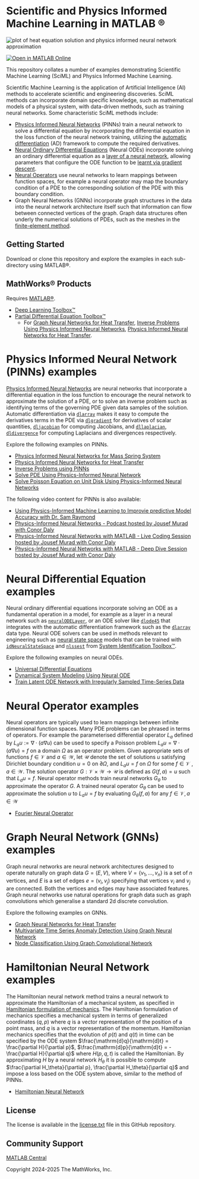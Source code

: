 # Scientific and Physics Informed Machine Learning in MATLAB &reg;

![plot of heat equation solution and physics informed neural network approximation](./ref/heat.png)

[![Open in MATLAB Online](https://www.mathworks.com/images/responsive/global/open-in-matlab-online.svg)](https://matlab.mathworks.com/open/github/v1?repo=matlab-deep-learning/SciML-and-Physics-Informed-Machine-Learning-Examples)

This repository collates a number of examples demonstrating Scientific Machine Learning (SciML) and Physics Informed Machine Learning.

Scientific Machine Learning is the application of Artificial Intelligence (AI) methods to accelerate scientific and engineering discoveries. SciML methods can incorporate domain specific knowledge, such as mathematical models of a physical system, with data-driven methods, such as training neural networks. Some characteristic SciML methods include:

* [Physics Informed Neural Networks](https://doi.org/10.1016/j.jcp.2018.10.045) (PINNs) train a neural network to solve a differential equation by incorporating the differential equation in the loss function of the neural network training, utilizing the [automatic differentiation](https://uk.mathworks.com/help/deeplearning/ug/deep-learning-with-automatic-differentiation-in-matlab.html) (AD) framework to compute the required derivatives.
* [Neural Ordinary Differential Equations](https://arxiv.org/abs/1806.07366) (Neural ODEs) incorporate solving an ordinary differential equation as a [layer of a neural network](https://uk.mathworks.com/help/deeplearning/ref/nnet.cnn.layer.neuralodelayer.html), allowing parameters that configure the ODE function to be [learnt via gradient descent](https://uk.mathworks.com/help/deeplearning/ref/trainnet.html).
* [Neural Operators](https://www.jmlr.org/papers/volume24/21-1524/21-1524.pdf) use neural networks to learn mappings between function spaces, for example a neural operator may map the boundary condition of a PDE to the corresponding solution of the PDE with this boundary condition.
* Graph Neural Networks (GNNs) incorporate graph structures in the data into the neural network architecture itself such that information can flow between connected vertices of the graph. Graph data structures often underly the numerical solutions of PDEs, such as the meshes in the [finite-element method](https://uk.mathworks.com/help/pde/ug/basics-of-the-finite-element-method.html).

## Getting Started

Download or clone this repository and explore the examples in each sub-directory using MATLAB&reg;.

## MathWorks&reg; Products

Requires [MATLAB&reg;](https://uk.mathworks.com/products/matlab.html).
* [Deep Learning Toolbox&trade;](https://uk.mathworks.com/products/deep-learning.html)
* [Partial Differential Equation Toolbox&trade;](https://uk.mathworks.com/products/pde.html)
  * For [Graph Neural Networks for Heat Transfer](./graph-neural-network-for-heat-transfer-problem/), [Inverse Problems Using Physics Informed Neural Networks](./inverse-problems-using-physics-informed-neural-networks/), [Physics Informed Neural Networks for Heat Transfer](./physics-informed-neural-networks-for-heat-transfer/).

# Physics Informed Neural Network (PINNs) examples

[Physics Informed Neural Networks](https://uk.mathworks.com/discovery/physics-informed-neural-networks.html) are neural networks that incorporate a differential equation in the loss function to encourage the neural network to approximate the solution of a PDE, or to solve an inverse problem such as identifying terms of the governing PDE given data samples of the solution. Automatic differentiation via [`dlarray`](https://uk.mathworks.com/help/deeplearning/ref/dlarray.html) makes it easy to compute the derivatives terms in the PDE via [`dlgradient`](https://uk.mathworks.com/help/deeplearning/ref/dlarray.dlgradient.html) for derivatives of scalar quantities, [`dljacobian`](https://uk.mathworks.com/help/deeplearning/ref/dlarray.dljacobian.html) for computing Jacobians, and [`dllaplacian`](https://uk.mathworks.com/help/deeplearning/ref/dlarray.dllaplacian.html), [`dldivergence`](https://uk.mathworks.com/help/deeplearning/ref/dlarray.dldivergence.html) for computing Laplacians and divergences respectively.

Explore the following examples on PINNs.

* [Physics Informed Neural Networks for Mass Spring System](./physics-informed-neural-networks-for-mass-spring-system/)
* [Physics Informed Neural Networks for Heat Transfer](./physics-informed-neural-networks-for-heat-transfer/)
* [Inverse Problems using PINNs](./inverse-problems-using-physics-informed-neural-networks/)
* [Solve PDE Using Physics-Informed Neural Network](https://uk.mathworks.com/help/deeplearning/ug/solve-partial-differential-equations-with-lbfgs-method-and-deep-learning.html)
* [Solve Poisson Equation on Unit Disk Using Physics-Informed Neural Networks](https://uk.mathworks.com/help/pde/ug/solve-poisson-equation-on-unit-disk-using-pinn.html)

The following video content for PINNs is also available:

* [Using Physics-Informed Machine Learning to Improvie predictive Model Accuracy with Dr. Sam Raymond](https://uk.mathworks.com/company/user_stories/case-studies/using-physics-informed-machine-learning-to-improve-predictive-model-accuracy.html)
* [Physics-Informed Neural Networks - Podcast hosted by Jousef Murad with Conor Daly](https://youtu.be/eKzHKGVIZMk?feature=shared)
* [Physics-Informed Neural Networks with MATLAB - Live Coding Session hosted by Jousef Murad with Conor Daly](https://www.youtube.com/live/7ZdALJ2bIKA?feature=shared)
* [Physics-Informed Neural Networks with MATLAB - Deep Dive Session hosted by Jousef Murad with Conor Daly](https://youtu.be/RTR_RklvAUQ?feature=shared)

# Neural Differential Equation examples

Neural ordinary differential equations incorporate solving an ODE as a fundamental operation in a model, for example as a layer in a neural network such as [`neuralODELayer`](https://uk.mathworks.com/help/deeplearning/ref/nnet.cnn.layer.neuralodelayer.html), or an ODE solver like [`dlode45`](https://uk.mathworks.com/help/deeplearning/ref/dlarray.dlode45.html) that integrates with the automatic differentiation framework such as the [`dlarray`](https://uk.mathworks.com/help/deeplearning/ref/dlarray.html) data type. Neural ODE solvers can be used in methods relevant to engineering such as [neural state space](https://uk.mathworks.com/help/ident/ug/what-are-neural-state-space-models.html) models that can be trained with [`idNeuralStateSpace`](https://uk.mathworks.com/help/ident/ref/idneuralstatespace.html) and [`nlssest`](https://uk.mathworks.com/help/ident/ref/nlssest.html) from [System Identification Toolbox&trade;](https://www.mathworks.com/products/sysid.html).

Explore the following examples on neural ODEs.

* [Universal Differential Equations](./universal-differential-equations/)
* [Dynamical System Modeling Using Neural ODE](https://uk.mathworks.com/help/deeplearning/ug/dynamical-system-modeling-using-neural-ode.html)
* [Train Latent ODE Network with Irregularly Sampled Time-Series Data](https://uk.mathworks.com/help/deeplearning/ug/train-latent-ode-network-with-irregularly-sampled-time-series-data.html)

# Neural Operator examples

Neural operators are typically used to learn mappings between infinite dimensional function spaces. Many PDE problems can be phrased in terms of operators. For example the parameterised differential operator $L_a$ defined by $L_a u := \nabla \cdot \left(a \nabla u\right)$ can be used to specify a Poisson problem $L_a u  = \nabla \cdot \left(a \nabla u \right) = f$ on a domain $\Omega$ as an operator problem. Given appropriate sets of functions $f \in \mathcal{V}$ and $a \in \mathcal{W}$, let $\mathcal{U}$ denote the set of solutions $u$ satisfying Dirichlet boundary condition $u = 0$ on $\partial \Omega$, and $L_a u = f$ on $\Omega$ for some $f \in \mathcal{V}$ , $a \in\mathcal{W}$. The solution operator $G:\mathcal{V} \times \mathcal{W} \rightarrow \mathcal{U}$ is defined as $G(f,a)= u$ such that $L_a u = f$.  Neural operator methods train neural networks $G_\theta$ to approximate the operator $G$. A trained neural operator $G_\theta$ can be used to approximate the solution $u$ to $L_a u = f$ by evaluating $G_\theta (f,a)$ for any $f \in \mathcal{V}, a \in \mathcal{W}$

* [Fourier Neural Operator](./fourier-neural-operator/)

# Graph Neural Network (GNNs) examples

Graph neural networks are neural network architectures designed to operate naturally on graph data $G = (E,V)$, where $V = \{v_1, \ldots, v_n\}$ is a set of $n$ vertices, and $E$ is a set of edges $e = (v_i,v_j)$ specifying that vertices $v_i$ and $v_j$ are connected. Both the vertices and edges may have associated features. Graph neural networks use natural operations for graph data such as graph convolutions which generalise a standard 2d discrete convolution. 

Explore the following examples on GNNs.

* [Graph Neural Networks for Heat Transfer](./graph-neural-network-for-heat-transfer-problem/)
* [Multivariate Time Series Anomaly Detection Using Graph Neural Network](https://uk.mathworks.com/help/deeplearning/ug/multivariate-time-series-anomaly-detection-using-graph-neural-network.html)
* [Node Classification Using Graph Convolutional Network](https://uk.mathworks.com/help/deeplearning/ug/node-classification-using-graph-convolutional-network.html)

# Hamiltonian Neural Network examples

The Hamiltonian neural network method trains a neural network to approximate the Hamiltonian of a mechanical system, as specified in [Hamiltonian formulation of mechanics](https://en.wikipedia.org/wiki/Hamiltonian_mechanics). The Hamiltonian formulation of mechanics specifies a mechanical system in terms of generalized coordinates $(q,p)$ where $q$ is a vector representation of the position of a point mass, and $q$ is a vector representation of the momentum. Hamiltonian mechanics specifies that the evolution of $p(t)$ and $q(t)$ in time can be specified by the ODE system $\frac{\mathrm{d}q}{\mathrm{d}t} = \frac{\partial H}{\partial p}$, $\frac{\mathrm{d}p}{\mathrm{d}t} = - \frac{\partial H}{\partial q}$ where $H(p,q,t)$ is called the Hamiltonian. By approximating $H$ by a neural network $H_\theta$ it is possible to compute $\frac{\partial H_\theta}{\partial p}, \frac{\partial H_\theta}{\partial q}$ and impose a loss based on the ODE system above, similar to the method of PINNs. 

* [Hamiltonian Neural Network](./hamiltonian-neural-network/)

## License
The license is available in the [license.txt](./license.txt) file in this GitHub repository.

## Community Support
[MATLAB Central](https://www.mathworks.com/matlabcentral)

Copyright 2024-2025 The MathWorks, Inc.
